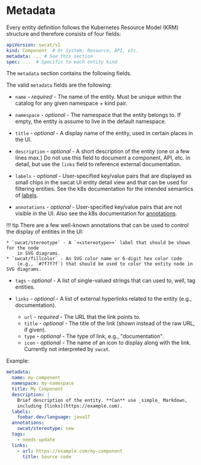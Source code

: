 # Metadata

Every entity definition follows the Kubernetes Resource Model (KRM) structure
and therefore consists of four fields:

```yaml
apiVersion: swcat/v1
kind: Component  # Or System, Resource, API, etc.
metadata: ... # See this section
spec: ...  # Specific to each entity kind
```

The `metadata` section contains the following fields.

The valid `metadata` fields are the following:

* `name` - *required* - The name of the entity. Must be unique within the catalog
    for any given namespace + kind pair.

* `namespace` - *optional* - The namespace that the entity belongs to.
    If empty, the entity is assume to live in the default namespace.

* `title` - *optional* - A display name of the entity, used in certain places in the UI.

* `description` - *optional* - A short description of the entity (one or a few lines max.)
    Do not use this field to document a component, API, etc. in detail, but use
    the `links` field to reference external documentation.

* `labels` - *optional* - User-specified key/value pairs
    that are displayed as small chips in the swcat UI entity detail view and
    that can be used for filtering entities.
    See the k8s documentation for the intended semantics of
    [labels](https://kubernetes.io/docs/concepts/overview/working-with-objects/labels/).

* `annotations` - *optional* - User-specified key/value pairs that are not visible in the UI.
    Also see the k8s documentation for
    [annotations](https://kubernetes.io/docs/concepts/overview/working-with-objects/annotations/).

!!! tip
    There are a few well-known annotations that can be used to control the display
    of entities in the UI:

    * `swcat/stereotype` - A `<<stereotype>>` label that should be shown for the node
        in SVG diagrams.
    * `swcat/fillcolor` - An SVG color name or 6-digit hex color code
        (e.g., `#7f7f7f`) that should be used to color the entity node in SVG diagrams.

* `tags` - *optional* - A list of single-valued strings that can used to, well,
    tag entities.

* `links` - *optional* - A list of external hyperlinks related to the entity
    (e.g., documentation).

    * `url` - *required* - The URL that the link points to.
    * `title` - *optional* - The title of the link (shown instead of the raw URL, if given).
    * `type` - *optional* - The type of link, e.g., "documentation".
    * `icon` - *optional* - The name of an icon to display along with the link.
        Currently not interpreted by `swcat`.

Example:

```yaml
metadata:
  name: my-component
  namespace: my-namespace
  title: My Component
  description: |
    Brief description of the entity. **Can** use _simple_ Markdown,
    including [links](https://example.com).
  labels:
    foobar.dev/language: java17
  annotations:
    swcat/stereotype: new
  tags:
    - needs-update
  links:
    - url: https://example.com/my-component
      title: Source code
```
